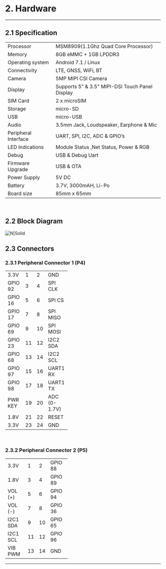 # 2. Hardware

------------
## 2.1 Specification
<table class="pinout">
<tr><td>Processor</td><td>MSM8909(1.1Ghz Quad Core Processor)</td></tr>
<tr><td>Memory</td><td>8GB eMMC + 1GB LPDDR3</td></tr>
<tr><td>Operating system</td><td>Android 7.1 / Linux</td></tr>
<tr><td>Connectivity</td><td>LTE, GNSS, WiFi, BT</td></tr>
<tr><td>Camera</td><td>5MP MIPI CSI Camera</td></tr>
<tr><td>Display</td><td>Supports 5" & 3.5" MIPI-DSI Touch Panel Display</td></tr>
<tr><td>SIM Card</td><td>2 x microSIM</td></tr>
<tr><td>Storage</td><td>micro-SD</td></tr>
<tr><td>USB</td><td>micro-USB</td></tr>
<tr><td>Audio</td><td>3.5mm Jack, Loudspeaker, Earphone & Mic</td></tr>
<tr><td>Peripheral Interface</td><td>UART, SPI, I2C, ADC & GPIO’s</td></tr>
<tr><td>LED Indications</td><td>Module Status ,Net Status, Power & RGB</td></tr>
<tr><td>Debug</td><td>USB & Debug Uart</td></tr>
<tr><td>Firmware Upgrade</td><td>USB & OTA</td></tr>
<tr><td>Power Supply</td><td>5V DC</td></tr>
<tr><td>Battery</td><td>3.7V, 3000mAH, Li-Po</td></tr>
<tr><td>Board size</td><td>85mm x 65mm</td></tr>
</table>
<br>

## 2.2 Block Diagram
![N|Solid](../pics/SC20/sc20-block-diagram.jpg)


## 2.3 Connectors

### 2.3.1 Peripheral Connector 1 (P4) 

<table style="width: 40%">
    <colgroup>
       <col span="1" style="width: 40%;">
       <col span="1" style="width: 10%;">
       <col span="1" style="width: 10%;">
       <col span="1" style="width: 40%;">
    </colgroup>
<tr><td>3.3V</td><td>1</td><td>2</td><td>GND</td></tr>
<tr><td>GPIO 92</td><td>3</td><td>4</td><td>SPI CLK</td></tr>
<tr><td>GPIO 16</td><td>5</td><td>6</td><td>SPI CS</td></tr>
<tr><td>GPIO 17</td><td>7</td><td>8</td><td>SPI MISO</td></tr>
<tr><td>GPIO 69</td><td>9</td><td>10</td><td>SPI MOSI</td></tr>
<tr><td>GPIO 23</td><td>11</td><td>12</td><td>I2C2 SDA</td></tr>
<tr><td>GPIO 68</td><td>13</td><td>14</td><td>I2C2 SCL</td></tr>
<tr><td>GPIO 97</td><td>15</td><td>16</td><td>UART1 RX</td></tr>
<tr><td>GPIO 98</td><td>17</td><td>18</td><td>UART1 TX</td></tr>
<tr><td>PWR KEY</td><td>19</td><td>20</td><td>ADC (0-1.7V)</td></tr>
<tr><td>1.8V</td><td>21</td><td>22</td><td>RESET</td></tr>
<tr><td>3.3V</td><td>23</td><td>24</td><td>GND</td></tr>
</table>

<br>

### 2.3.2 Peripheral Connector 2 (P5) 
<table style="width: 40%">
    <colgroup>
       <col span="1" style="width: 40%;">
       <col span="1" style="width: 10%;">
       <col span="1" style="width: 10%;">
       <col span="1" style="width: 40%;">
    </colgroup>
<tr><td>3.3V</td><td>1</td><td>2</td><td>GPIO 88</td></tr>
<tr><td>1.8V</td><td>3</td><td>4</td><td>GPIO 89</td></tr>
<tr><td>VOL (+)</td><td>5</td><td>6</td><td>GPIO 94</td></tr>
<tr><td>VOL (-)</td><td>7</td><td>8</td><td>GPIO 36</td></tr>
<tr><td>I2C1 SDA</td><td>9</td><td>10</td><td>GPIO 65</td></tr>
<tr><td>I2C1 SCL</td><td>11</td><td>12</td><td>GPIO 96</td></tr>
<tr><td>VIB PWM</td><td>13</td><td>14</td><td>GND</td></tr>
</table>

------------